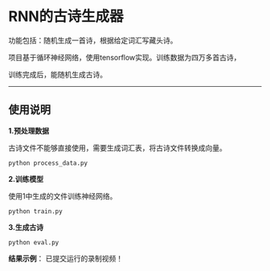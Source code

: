 # RNN的古诗生成器

功能包括：随机生成一首诗，根据给定词汇写藏头诗。

项目基于循环神经网络，使用tensorflow实现。训练数据为四万多首古诗，

训练完成后，能随机生成古诗。

-----------------

## 使用说明

**1.预处理数据**

古诗文件不能够直接使用，需要生成词汇表，将古诗文件转换成向量。

```
python process_data.py
```

**2.训练模型**

使用1中生成的文件训练神经网络。

```
python train.py
```

**3.生成古诗**



```
python eval.py
```

**结果示例**：
已提交运行的录制视频！


